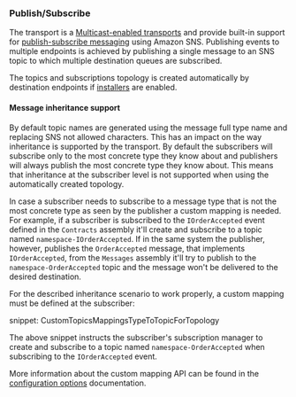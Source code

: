 ### Publish/Subscribe

The transport is a [Multicast-enabled transports](/transports/types#multicast-enabled-transports) and provide built-in support for [publish-subscribe messaging](/nservicebus/messaging/publish-subscribe/) using Amazon SNS. Publishing events to multiple endpoints is achieved by publishing a single message to an SNS topic to which multiple destination queues are subscribed.

The topics and subscriptions topology is created automatically by destination endpoints if [installers](/nservicebus/operations/installers) are enabled.

#### Message inheritance support

By default topic names are generated using the message full type name and replacing SNS not allowed characters. This has an impact on the way inheritance is supported by the transport. By default the subscribers will subscribe only to the most concrete type they know about and publishers will always publish the most concrete type they know about. This means that inheritance at the subscriber level is not supported when using the automatically created topology.

In case a subscriber needs to subscribe to a message type that is not the most concrete type as seen by the publisher a custom mapping is needed. For example, if a subscriber is subscribed to the `IOrderAccepted` event defined in the `Contracts` assembly it'll create and subscribe to a topic named `namespace-IOrderAccepted`. If in the same system the publisher, however, publishes the `OrderAccepted` message, that implements `IOrderAccepted`, from the `Messages` assembly it'll try to publish to the `namespace-OrderAccepted` topic and the message won't be delivered to the desired destination.

For the described inheritance scenario to work properly, a custom mapping must be defined at the subscriber:

snippet: CustomTopicsMappingsTypeToTopicForTopology

The above snippet instructs the subscriber's subscription manager to create and subscribe to a topic named `namespace-OrderAccepted` when subscribing to the `IOrderAccepted` event.

More information about the custom mapping API can be found in the [configuration options](/transports/sqs/configuration-options#custom-topics-mappings?version=sqs_5) documentation.

